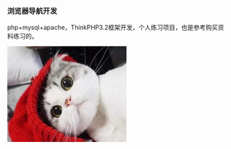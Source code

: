 ### 浏览器导航开发
php+mysql+apache，ThinkPHP3.2框架开发，个人练习项目，也是参考购买资料练习的。
<p><img src="https://raw.githubusercontent.com/DickyQie/php-navigation/master/Uploads/2017-01-04/586ca883b716d.jpg" alt="" /></p>
